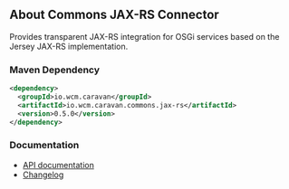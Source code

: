 ## About Commons JAX-RS Connector

Provides transparent JAX-RS integration for OSGi services based on the Jersey JAX-RS implementation.


### Maven Dependency

```xml
<dependency>
  <groupId>io.wcm.caravan</groupId>
  <artifactId>io.wcm.caravan.commons.jax-rs</artifactId>
  <version>0.5.0</version>
</dependency>
```

### Documentation

* [API documentation][apidocs]
* [Changelog][changelog]


[apidocs]: apidocs/
[changelog]: changes-report.html
